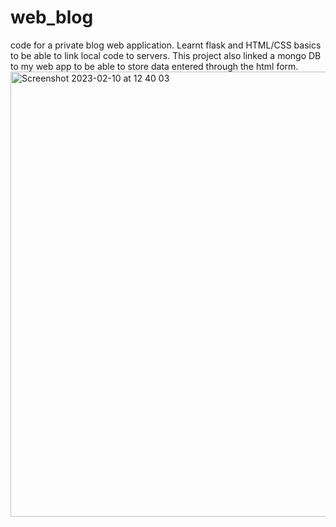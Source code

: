 # web_blog
code for a private blog web application. Learnt flask and HTML/CSS basics to be able to link local code to servers. This project also linked a mongo DB to my web app to be able to store data entered through the html form. 
<img width="712" alt="Screenshot 2023-02-10 at 12 40 03" src="https://user-images.githubusercontent.com/76961031/220210500-bfbcc2f6-38c8-47ab-803b-da0f5098f826.png">
